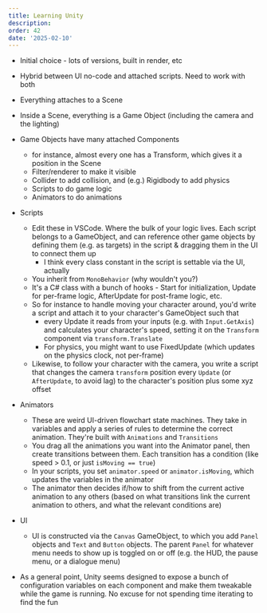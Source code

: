 ```yaml
---
title: Learning Unity
description: 
order: 42
date: '2025-02-10'
---
```


- Initial choice - lots of versions, built in render, etc
- Hybrid between UI no-code and attached scripts. Need to work with both
- Everything attaches to a Scene
- Inside a Scene, everything is a Game Object (including the camera and the lighting)
- Game Objects have many attached Components
  - for instance, almost every one has a Transform, which gives it a position in the Scene
  - Filter/renderer to make it visible
  - Collider to add collision, and (e.g.) Rigidbody to add physics
  - Scripts to do game logic
  - Animators to do animations

- Scripts
  - Edit these in VSCode. Where the bulk of your logic lives. Each script belongs to a GameObject, and can reference other game objects by defining them (e.g. as targets) in the script & dragging them in the UI to connect them up
    - I think every class constant in the script is settable via the UI, actually
  - You inherit from `MonoBehavior` (why wouldn't you?)
  - It's a C# class with a bunch of hooks - Start for initialization, Update for per-frame logic, AfterUpdate for post-frame logic, etc. 
  - So for instance to handle moving your character around, you'd write a script and attach it to your character's GameObject such that
    - every Update it reads from your inputs (e.g. with `Input.GetAxis`) and calculates your character's speed, setting it on the `Transform` component via `transform.Translate`
    - For physics, you might want to use FixedUpdate (which updates on the physics clock, not per-frame)
  - Likewise, to follow your character with the camera, you write a script that changes the camera `transform` position every `Update` (or `AfterUpdate`, to avoid lag) to the character's position plus some xyz offset

- Animators
  - These are weird UI-driven flowchart state machines. They take in variables and apply a series of rules to determine the correct animation. They're built with `Animations` and `Transitions`
  - You drag all the animations you want into the Animator panel, then create transitions between them. Each transition has a condition (like speed > 0.1, or just `isMoving == true`)
  - In your scripts, you set `animator.speed` or `animator.isMoving`, which updates the variables in the animator
  - The animator then decides if/how to shift from the current active animation to any others (based on what transitions link the current animation to others, and what the relevant conditions are)

- UI
  - UI is constructed via the `Canvas` GameObject, to which you add `Panel` objects and `Text` and `Button` objects. The parent `Panel` for whatever menu needs to show up is toggled on or off (e.g. the HUD, the pause menu, or a dialogue menu)

- As a general point, Unity seems designed to expose a bunch of configuration variables on each component and make them tweakable while the game is running. No excuse for not spending time iterating to find the fun